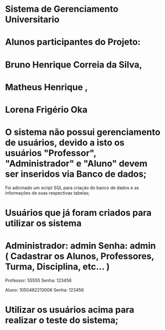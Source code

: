 # Sistema de Gerenciamento Universitario
#
#
#
# Alunos participantes do Projeto:

# Bruno Henrique Correia da Silva, 
# Matheus Henrique , 
# Lorena Frigério Oka



   # O sistema não possui gerenciamento de usuários, devido a isto os usuários "Professor", "Administrador" e "Aluno" devem ser inseridos via Banco de dados;
      
   Foi adicinado um script SQL para criação do banco de dados e as informações de suas respectivas tabelas;
      
 # Usuários que já foram criados para utilizar os sistema
            
  # Administrador: admin Senha: admin        ( Cadastrar os Alunos, Professores, Turma, Disciplina, etc... )
  
  
  Professor: 55555 Senha: 123456
  
  Aluno: 1050482213006 Senha: 123456
            
   # Utilizar os usuários acima para realizar o teste do sistema;
